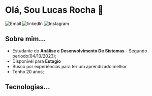 # Olá, Sou Lucas Rocha 🫡

![Email](https://img.shields.io/badge/Gmail-D14836?style=for-the-badge&logo=gmail&logoColor=white)
![linkedln](https://img.shields.io/badge/LinkedIn-0077B5?style=for-the-badge&logo=linkedin&logoColor=white)
![Instagram](https://img.shields.io/badge/Instagram-E4405F?style=for-the-badge&logo=instagram&logoColor=white)


## Sobre mim...
<ul>
  <li>Estudante de <strong>Análise e Desenvolvimento De Sistemas</strong> - Segundo periodo(04/10/2023);</li>
  <li>Disponível para <strong>Estagio</strong></li>
  <li>Busco por experiências para ter um aprendizado melhor</li>
  <li>Tenho 20 anos;</li>
</ul>

## Tecnologias... 







